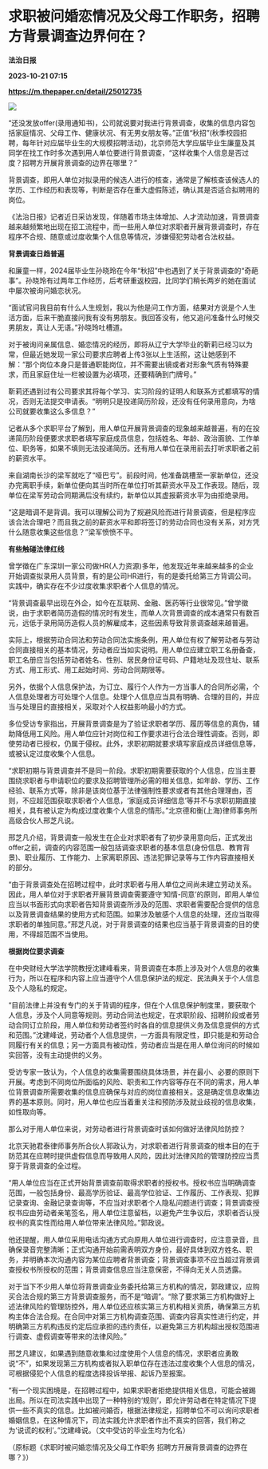 # 求职被问婚恋情况及父母工作职务，招聘方背景调查边界何在？
**法治日报**

**2023-10-21 07:15**

**https://m.thepaper.cn/detail/25012735**

![](https://imagecloud.thepaper.cn/thepaper/image/275/60/367.jpg)

“还没发放offer(录用通知书)，公司就说要对我进行背景调查，收集的信息内容包括家庭情况、父母工作、健康状况、有无男女朋友等。”正值“秋招”(秋季校园招聘，每年针对应届毕业生的大规模招聘活动)，北京师范大学应届毕业生廉童及其同学在找工作时多次遇到用人单位要进行背景调查，“这样收集个人信息是否过度？招聘方开展背景调查的边界在哪里？”

背景调查，即用人单位对拟录用的候选人进行的核查，通常是了解核查该候选人的学历、工作经历和表现等，判断是否存在重大虚假陈述，确认其是否适合拟聘用的岗位。

《法治日报》记者近日采访发现，伴随着市场主体增加、人才流动加速，背景调查越来越频繁地出现在招工流程中，而一些用人单位对求职者开展背景调查时，存在程序不合规、随意或过度收集个人信息等情况，涉嫌侵犯劳动者合法权益。

**背景调查日趋普遍**

和廉童一样，2024届毕业生孙晓玲在今年“秋招”中也遇到了关于背景调查的“奇葩事”。孙晓玲有过两年工作经历，后考研重返校园，比同学们稍长两岁的她在面试中屡次被询问婚恋状况。

“面试官问我目前有什么人生规划，我以为他是问工作方面，结果对方说是个人生活方面，后来干脆直接问我有没有男朋友。我回答没有，他又追问准备什么时候交男朋友，真让人无语。”孙晓玲吐槽道。

对于被询问亲属信息、婚恋情况的经历，即将从辽宁大学毕业的靳莉已经习以为常，但最近她发现一家公司要求应聘者上传3张以上生活照，这让她感到不解：“那个岗位本身只是普通职能岗位，并不需要出镜或者对形象气质有特殊要求，而且家庭住址一栏被设置为必填项，还要精确到门牌号。”

靳莉还遇到过有公司要求其将每个学习、实习阶段的证明人和联系方式都填写的情况，否则无法提交申请表。“明明只是投递简历阶段，还没有任何录用意向，为啥公司就要收集这么多信息？”

记者从多个求职平台了解到，用人单位开展背景调查的现象越来越普遍，有的在投递简历阶段便要求求职者填写家庭成员信息，包括姓名、年龄、政治面貌、工作单位、职务等，如果不填则无法投递简历。还有用人单位在录用前去打听求职者之前的薪资水平。

来自湖南长沙的梁军就吃了“哑巴亏”。前段时间，他准备跳槽至一家新单位，还没办完离职手续，新单位便向其当时所在单位打听其薪资水平及工作表现。随后，现单位在梁军劳动合同期满后没有续约，新单位以其虚报薪资水平为由拒绝录用。

“这是暗调不是背调。我可以理解公司为了规避风险而进行背景调查，但是程序应该合法合理吧？而且我之前的薪资水平和即将签订的劳动合同也没有关系，对方凭什么随意收集这些信息？”梁军愤愤不平。

**有些触碰法律红线**

曾学徵在广东深圳一家公司做HR(人力资源)多年，他发现近年来越来越多的企业开始调查拟录用人员背景，有的是公司HR进行，有的是委托给第三方背调公司。实践中，确实存在不少过度收集求职者个人信息的情况。

“背景调查最早出现在外企，如今在互联网、金融、医药等行业很常见。”曾学徵说，由于求职者简历造假的情况时有发生，而单人次背景调查的成本通常只有数百元，远低于录用简历造假人员的解雇成本，这些因素导致背景调查越来越普遍。

实际上，根据劳动合同法和劳动合同法实施条例，用人单位有权了解劳动者与劳动合同直接相关的基本情况，劳动者应当如实说明。用人单位应建立职工名册备查，职工名册应当包括劳动者姓名、性别、居民身份证号码、户籍地址及现住址、联系方式、用工形式、用工起始时间、劳动合同期限等。

另外，依据个人信息保护法，为订立、履行个人作为一方当事人的合同所必需，个人信息处理者方可处理个人信息。处理个人信息应当具有明确、合理的目的，并应当与处理目的直接相关，采取对个人权益影响最小的方式。

多位受访专家指出，开展背景调查是为了验证求职者学历、履历等信息的真伪，辅助降低用工风险。用人单位应针对岗位和工作要求进行合法合理性调查。否则，即使劳动者已授权，仍属于侵权。此外，求职初期就要求填写家庭成员详细信息等，或被认定过度收集个人信息。

“求职初期与背景调查并不是同一阶段。求职初期需要获取的个人信息，应当主要围绕求职者与申请职位的要求及招聘管理所必需的相关信息，如年龄、学历、工作经验、联系方式等，除非是该岗位基于法律强制性要求或者有其他合理理由，否则，不应超范围获取求职者个人信息，‘家庭成员详细信息’等并不与求职初期直接相关，具有被认定为构成过度收集个人信息的情形。”北京德和衡(上海)律师事务所高级合伙人邢芝凡说。

邢芝凡介绍，背景调查一般发生在企业对求职者有了初步录用意向后，正式发出offer之前，调查的内容范围一般包括调查求职者的基本信息(身份信息、教育背景)、职业履历、工作能力、上家离职原因、违法犯罪记录等与工作内容直接相关的部分。

“由于背景调查处在招聘过程中，此时求职者与用人单位之间尚未建立劳动关系。因此，用人单位对于求职者开展背景调查需要遵守‘知情-同意’的原则，即用人单位应当以书面形式向求职者告知背景调查所涉及的范围、求职者需要配合提供的信息以及背景调查结果的使用方式和范围。如果涉及敏感个人信息的处理，还应当取得求职者的单独同意。”邢芝凡说，对于背景调查的结果也应当基于背景调查的目的使用，不得超范围不当使用。

**根据岗位要求调查**

在中央财经大学法学院教授沈建峰看来，背景调查在本质上涉及对个人信息的收集行为，所以在程序和内容上应当遵守个人信息保护法的规定、民法典关于个人信息及个人隐私的规定。

“目前法律上并没有专门的关于背调的程序，但在个人信息保护制度里，要获取个人信息，涉及个人同意等规则。劳动合同法也规定，在求职阶段、招聘阶段或者劳动合同订立阶段，用人单位和劳动者签约时各自的信息提供义务及信息提供的方式和范围。”沈建峰说，劳动者个人信息提供，一方面具有限定性，即只能是和劳动合同履行有关的信息；另一方面具有被动性，劳动者应当是在用人单位询问的时候如实回答，没有主动提供的义务。

受访专家一致认为，个人信息的收集需要围绕具体场景，并在最小、必要的原则下开展。考虑到不同岗位所面临的风险、职责和工作内容等存在不同的需求，用人单位背景调查所需要收集的信息应确保与对应的岗位直接相关。这是确定信息收集边界的基本原则。同时，用人单位也应当着重关注和预防涉及就业歧视的信息收集，如性取向等。

那么对于用人单位来说，对劳动者进行背景调查时该如何做好法律风险防控？

北京天驰君泰律师事务所合伙人郭政认为，对求职者进行背景调查的根本目的在于防范其在应聘时提供虚假信息而导致用人风险，因此对法律风险的管理防控应当贯穿于背景调查的全过程。

“用人单位应当在正式开始背景调查前取得求职者的授权书。授权书应当明确调查范围，一般包括身份、最高学历验证、最高学位验证、工作履历、工作表现、犯罪记录查询、金融记录查询等，不应当对求职者个人隐私问题进行调查；背景调查授权书应由劳动者亲笔签名，用人单位注意留档，以避免产生争议后，求职者否认授权书的真实性而给用人单位带来法律风险。”郭政说。

他还提醒，用人单位采用电话沟通方式向原用人单位进行调查时，应注意录音，且确保录音完整清晰；正式沟通开始前需表明双方身份，最好具体到双方姓名、职务，并明确本次沟通内容为某位应聘者背景调查；背景调查事项不应当超过背景调查授权书所授权的范围；背景调查信息应当注意保密，不得向无关人员透露。

对于当下不少用人单位将背景调查业务委托给第三方机构的情况，郭政建议，应购买合法合规的第三方背景调查服务，而不是“暗调”。“除了要求第三方机构做好上述法律风险的管理防控外，用人单位还应核实第三方机构相关资质，确保第三方机构主体合法合规。在合同中对第三方机构调查范围、调查内容真实性进行约定，并明确第三方机构违反约定后应承担的违约责任，以避免第三方机构超出授权范围进行调查、虚假调查等带来的法律风险。”

邢芝凡建议，如果遇到随意收集和过度使用个人信息的情况，求职者应勇敢说“不”，如果发现第三方机构或者拟入职单位存在违法过度收集个人信息的情况，可根据侵犯个人信息的程度选择投诉举报、起诉乃至报案。

“有一个现实困境是，在招聘过程中，如果求职者拒绝提供相关信息，可能会被踢出局。所以在司法实践中出现了一种特别的‘规则’，即允许劳动者在特定情况下提供一些不真实的信息。比如被问婚否，根据法律规定，招聘单位不可以询问求职者婚姻信息，在这种情况下，司法实践允许求职者作出不真实的回答，我们称之为‘说谎的权利’。”沈建峰说。（文中受访的毕业生均为化名）

（原标题《求职时被问婚恋情况及父母工作职务 招聘方开展背景调查的边界在哪？》）